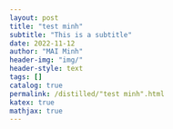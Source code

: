 ```yaml
---
layout: post
title: "test minh"
subtitle: "This is a subtitle"
date: 2022-11-12
author: "MAI Minh"
header-img: "img/"
header-style: text
tags: []
catalog: true
permalink: /distilled/"test minh".html
katex: true
mathjax: true
---
```

